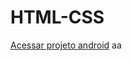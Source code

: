 # HTML-CSS
<a href="https://luankdt.github.io/HTML-CSS/Desafios/desafio android/android.html">Acessar projeto android</a>
aa
